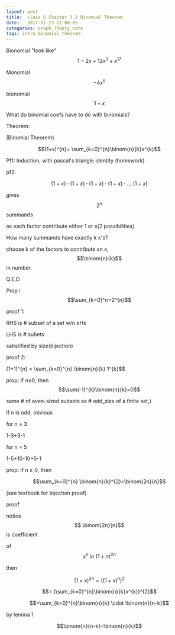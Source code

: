 ```yaml
---
layout: post
title:  class 6 Chapter 3.3 Binomial Theorem
date:   2017-01-23 11:00:05
categories: Graph_Theory_note
tags: intro binomial_theorem 
---
```



Bionomial "look like" $$1-2x+12x^{3}+x^{17}$$

Monomial  $$-4x^{6}$$

bionomial $$1+x$$






What do binomial coefs have to do with binomials?

Theorem: 

(Binomial Theorem)

$$(1+x)^{n}= \sum_{k=0}^{n}\binom{n}{k}x^{k}$$

Pf1: Induction, with pascal's triangle identity (homework)

pf2: 

$$(1+x) \cdot (1+x) \cdot (1+x) \cdot (1+x) \cdot .... (1+x)$$

gives $$2^{n}$$ summands

as each factor contribute either 1 or x(2 possibilities)

How many summands have exactly k x's?

choose k of the factors to contribute an x, $$\binom{n}{k}$$ in number. 

Q.E.D


Prop i  $$\sum_{k=0}^n=2^{n}$$

proof 1: 

RHS is # subset of a set w/n eHs

LHS is # subets 

satistified by size(bijection)


proof 2: 

(1+1)^{n} = \sum_{k=0}^{n} \binom{n}{k} 1^{k}$$



prop: If n≥0, then $$\sum(-1)^{k}\binom{n}{k}=0$$

same # of even-sized subsets as # odd_size of a finite set,)

If n is odd, obvious

for n = 3

1-3+3-1

for n = 5

1-5+10-10+5-1

prop: if n ≥ 0, then 

$$\sum_{k=0}^{n} \binom{n}{k}^{2}=\binom{2n}{n}$$

(see textbook for bijection proof)

proof 

notice $$ \binom{2n}{n}$$ is coefficient 

of $$x^{n} \ in \ (1+n)^{2n}$$

then 

$$(1+x)^{2n} = ((1+x)^{n})^{2}$$

$$= (\sum_{k=0}^{n}\binom{n}{k}x^{k})^{2}$$

$$=\sum_{k=0}^{n}\binom{n}{k} \cdot \binom{n}{n-k}$$

by lemma 1

$$\binom{n}{n-k}=\binom{n}{k}$$


